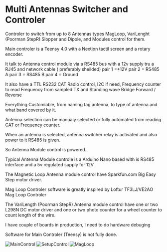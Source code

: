# Multi Antennas Switcher and Controler
 Controler to switch from up to 8 Antennas types MagLoop, VariLenght (Poorman StepR) Slopper and Dipole, and Modules control for them.
 
 Main controler is a Teensy 4.0 with a Nextion tactil screen and a rotary encoder.
 
 It talk to Antenna control module via a RS485 bus with a 12v supply tru a RJ45 and network cable ( preferably sheilded) pair 1 =+12V pair 2 = RS485 A pair 3 = RS485 B pair 4 = Ground
 
 It also have a TTL RS232 CAT Radio control, I2C if need, Frequency counter to read Frequency from sampled TX and Standing wave Bridge Forward / Reverse
 
 Everything Customiable, from naming tag antenna, to type of antenna and what band covered by it.
 
 Antenna selection can be manualy selected or fully automated from reading CAT or Frequency counter.
 
 When an antenna is selected, antenna switcher relay is activated and also power to it RS485 is given.
 
 So Antenna Module control is powered.
 
 Typical Antenna Module controle is a Arduino Nano based with is RS485 interface and a 5v regulated supply for 12V
 
 The Magnetic Loop Antenna module control have Sparkfun.com Big Easy Step motor driver.
 
 Mag Loop Controler software is greatly inspired by Loftur TF3LJ/VE2AO Mag Loop Controler
 
 The VariLength (Poorman StepR) Antenna module control have one or two L298N DC motor driver and one or two photo counter for a wheel counter to count length of the wire.
 
 I have couple of boards in production, I need to do hardware debuging
 
 Software for Main Controler (Teensy) is not fully done.
 
 
 
![MainControl](https://github.com/user-attachments/assets/b221a1fb-7753-4c5d-a02f-8de5f6859774)
![SetupControl](https://github.com/user-attachments/assets/cce99413-3a82-4369-b0eb-89f44497b111)
![MagLoop](https://github.com/user-attachments/assets/bb674210-b228-46e5-b636-fad7f2131e94)
